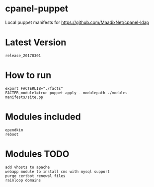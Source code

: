 # cpanel-puppet
Local puppet manifests for https://github.com/MaadixNet/cpanel-ldap

# Latest Version
    release_20170301

# How to run

    export FACTERLIB="./facts"
    FACTER_module1=true puppet apply --modulepath ./modules manifests/site.pp

# Modules included

    opendkim
    reboot

# Modules TODO

    add vhosts to apache
    webapp module to install cms with mysql support
    purge certbot renewal files
    rainloop domains

